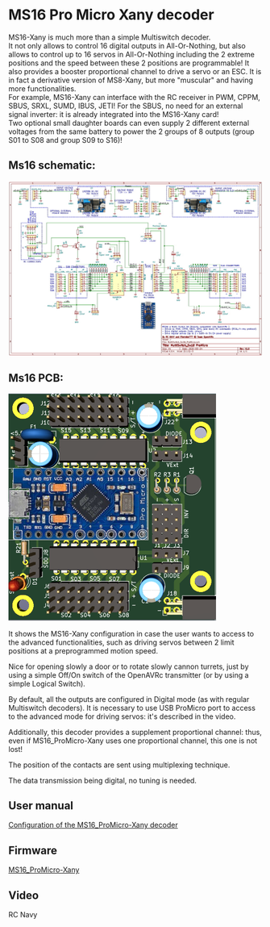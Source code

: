 # MS16 Pro Micro Xany decoder

MS16-Xany is much more than a simple Multiswitch decoder.  
It not only allows to control 16 digital outputs in All-Or-Nothing, but also allows to control up to 16 servos in All-Or-Nothing including the 2 extreme positions and the speed between these 2 positions are programmable! It also provides a booster proportional channel to drive a servo or an ESC.
It is in fact a derivative version of MS8-Xany, but more "muscular" and having more functionalities.  
For example, MS16-Xany can interface with the RC receiver in PWM, CPPM, SBUS, SRXL, SUMD, IBUS, JETI!
For the SBUS, no need for an external signal inverter: it is already integrated into the MS16-Xany card!  
Two optional small daughter boards can even supply 2 different external voltages from the same battery to power the 2 groups of 8 outputs (group S01 to S08 and group S09 to S16)! 
## Ms16 schematic:
![here](https://github.com/Ingwie/OpenAVRc_Hw/blob/V3/MultiSwitch_Sw16-ProMicro/Ms16_ProMicro-Xany_Schematic.jpg)

## Ms16 PCB:
![here](https://github.com/Ingwie/OpenAVRc_Hw/blob/V3/MultiSwitch_Sw16-ProMicro/Ms16_ProMicro_V1.0.png)

It shows the MS16-Xany configuration in case the user wants to access to the advanced functionalities, 
such as driving servos between 2 limit positions at a preprogrammed motion speed. 

Nice for opening slowly a door or to rotate slowly cannon turrets, just by using a simple Off/On switch of the OpenAVRc transmitter (or by using a simple Logical Switch).

By default, all the outputs are configured in Digital mode (as with regular Multiswitch decoders).
It is necessary to use USB ProMicro port to access to the advanced mode for driving servos: it's described in the video.

Additionally, this decoder provides a supplement proportional channel: thus, even if MS16_ProMicro-Xany uses one proportional channel, this one is not lost! 

The position of the contacts are sent using multiplexing technique.

The data transmission being digital, no tuning is needed.  

## User manual
[Configuration of the MS16_ProMicro-Xany decoder](https://github.com/Ingwie/OpenAVRc_Hw/blob/V3/MultiSwitch_Sw16-ProMicro/MS16-Xany_Manuel_Utilisateur.pdf)

## Firmware
[MS16_ProMicro-Xany](https://github.com/Ingwie/OpenAVRc_Hw/tree/V3/MultiSwitch_Sw16-ProMicro/Firmware_Ms16_ProMicro)  


## Video
 

RC Navy 